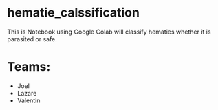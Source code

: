 # hematie_calssification
This is Notebook using Google Colab will classify hematies whether it is parasited or safe.

# Teams:
- Joel
- Lazare
- Valentin
